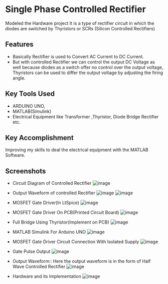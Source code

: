 
# Single Phase Controlled Rectifier

Modeled the Hardware project It is a type of rectifier circuit in which the diodes are switched by Thyristors or SCRs (Silicon Controlled Rectifiers)


## Features

* Basically Rectifier is used to Convert AC Current to DC Current.
* But with controlled Rectifier we can control the output DC Voltage as well because diodes as a switch offer no control over the output voltage, Thyristors can be used to differ the output voltage by adjusting the firing angle.

## Key Tools Used
* ARDUINO UNO, 
* MATLAB(Simulink) 
* Electrical Equipment like Transformer ,Thyristor, Diode Bridge Rectifier etc.

## Key Accomplishment
Improving my skills to deal the electrical equipment with the MATLAB Software.
## Screenshots

* Circuit Diagram of Controlled Rectifier
![image](https://user-images.githubusercontent.com/112017748/190726850-fa166a24-c5e3-4320-8184-f964dfc7d8dc.png)

* Output Waveform of controlled Rectifier
![image](https://user-images.githubusercontent.com/112017748/190726957-92223600-3689-48b9-9e6a-119115f238c7.png)
![image](https://user-images.githubusercontent.com/112017748/190727031-055c42f9-2901-4cf8-adb6-83061a20df93.png)

* MOSFET Gate Driver(In LtSpice)
![image](https://user-images.githubusercontent.com/112017748/190725913-be6fa120-c12f-4bee-a7b8-63a39f3e3dee.png)

* MOSFET Gate Driver On PCB(Printed Circuit Board)
![image](https://user-images.githubusercontent.com/112017748/190725944-8f660c73-b599-4d3d-9405-8b05f01ace21.png)

* Full Bridge Using Thyristor(Implement on PCB)
![image](https://user-images.githubusercontent.com/112017748/190726261-af74a6e6-c8fc-4767-92ce-5e6c5334da30.png)

* MATLAB Simulink For Arduino UNO
![image](https://user-images.githubusercontent.com/112017748/190726374-5bde5570-9674-4c26-8db5-0e6da39559e8.png)

* MOSFET Gate Driver Circuit Connection With Isolated Supply
![image](https://user-images.githubusercontent.com/112017748/190726517-b6d69370-a213-4bfd-8acd-25cbcd95057d.png)

* Gate Pulse Output
![image](https://user-images.githubusercontent.com/112017748/190726600-ca1684c3-8e85-4e29-8e3f-7b1f628e68d6.png)


* Output Waveform:: Here the output waveform is in the form of Half Wave Controlled Rectifier
![image](https://user-images.githubusercontent.com/112017748/190726688-264b0a6a-aa2e-4ccc-af89-8db8eb0595bc.png)

* Hardware and its Implementation 
![image](https://user-images.githubusercontent.com/112017748/190727820-028d5e06-086c-49cb-9a8d-203641708de4.png)
